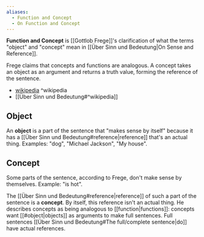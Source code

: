 ```yaml
---
aliases:
  - Function and Concept
  - On Function and Concept
---
```

**Function and Concept** is [[Gottlob Frege]]'s clarification of what the terms "object" and "concept" mean in [[Über Sinn und Bedeutung|On Sense and Reference]].

Frege claims that concepts and functions are analogous.
A concept takes an object as an argument and returns a truth value, forming the reference of the sentence.

- [wikipedia](https://en.wikipedia.org/wiki/Function_and_Concept) ^wikipedia
- [[Über Sinn und Bedeutung#^wikipedia]]

## Object

An **object** is a part of the sentence that "makes sense by itself" because it has a [[Über Sinn und Bedeutung#reference|reference]] that's an actual thing.
Examples: "dog", "Michael Jackson", "My house".

## Concept

Some parts of the sentence, according to Frege, don't make sense by themselves.
Example: "is hot".

The [[Über Sinn und Bedeutung#reference|reference]] of such a part of the sentence is a **concept**. By itself, this reference isn't an actual thing.
He describes concepts as being analogous to [[function|functions]]: concepts want [[#object|objects]] as arguments to make full sentences. Full sentences [[Über Sinn und Bedeutung#The full/complete sentence|do]] have actual references.